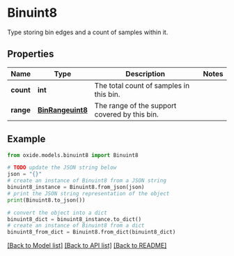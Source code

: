 # Binuint8

Type storing bin edges and a count of samples within it.

## Properties

Name | Type | Description | Notes
------------ | ------------- | ------------- | -------------
**count** | **int** | The total count of samples in this bin. | 
**range** | [**BinRangeuint8**](BinRangeuint8.md) | The range of the support covered by this bin. | 

## Example

```python
from oxide.models.binuint8 import Binuint8

# TODO update the JSON string below
json = "{}"
# create an instance of Binuint8 from a JSON string
binuint8_instance = Binuint8.from_json(json)
# print the JSON string representation of the object
print(Binuint8.to_json())

# convert the object into a dict
binuint8_dict = binuint8_instance.to_dict()
# create an instance of Binuint8 from a dict
binuint8_from_dict = Binuint8.from_dict(binuint8_dict)
```
[[Back to Model list]](../README.md#documentation-for-models) [[Back to API list]](../README.md#documentation-for-api-endpoints) [[Back to README]](../README.md)


